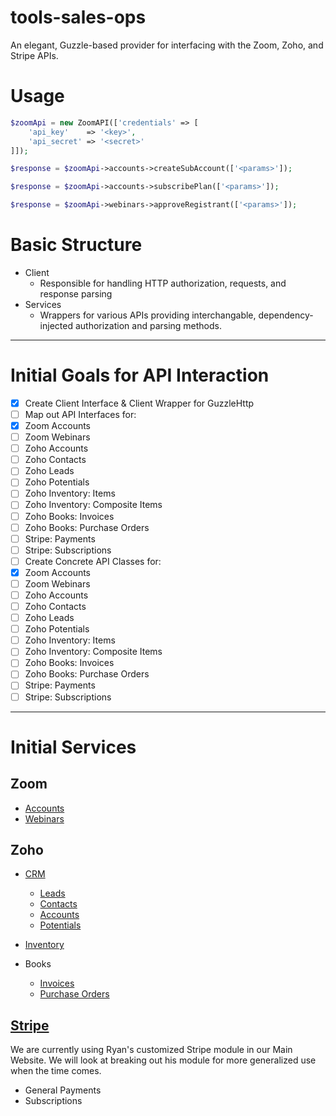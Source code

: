 # tools-sales-ops
An elegant, Guzzle-based provider for interfacing with the Zoom, Zoho, and Stripe APIs.

# Usage
```php
$zoomApi = new ZoomAPI(['credentials' => [
    'api_key'    => '<key>',
    'api_secret' => '<secret>'
]]);

$response = $zoomApi->accounts->createSubAccount(['<params>']);

$response = $zoomApi->accounts->subscribePlan(['<params>']);

$response = $zoomApi->webinars->approveRegistrant(['<params>']);
```

# Basic Structure
* Client
  * Responsible for handling HTTP authorization, requests, and response parsing
* Services
  * Wrappers for various APIs providing interchangable, dependency-injected authorization and parsing methods.

---

# Initial Goals for API Interaction
* [x] Create Client Interface & Client Wrapper for GuzzleHttp
* [ ] Map out API Interfaces for:
 * [x] Zoom Accounts
 * [ ] Zoom Webinars
 * [ ] Zoho Accounts
 * [ ] Zoho Contacts
 * [ ] Zoho Leads
 * [ ] Zoho Potentials
 * [ ] Zoho Inventory: Items
 * [ ] Zoho Inventory: Composite Items
 * [ ] Zoho Books: Invoices
 * [ ] Zoho Books: Purchase Orders
 * [ ] Stripe: Payments
 * [ ] Stripe: Subscriptions
* [ ] Create Concrete API Classes for:
 * [x] Zoom Accounts
 * [ ] Zoom Webinars
 * [ ] Zoho Accounts
 * [ ] Zoho Contacts
 * [ ] Zoho Leads
 * [ ] Zoho Potentials
 * [ ] Zoho Inventory: Items
 * [ ] Zoho Inventory: Composite Items
 * [ ] Zoho Books: Invoices
 * [ ] Zoho Books: Purchase Orders
 * [ ] Stripe: Payments
 * [ ] Stripe: Subscriptions

---

# Initial Services
## Zoom
* [Accounts](https://zoom.us/developer/overview/rest-account-api)
* [Webinars](https://zoom.us/developer/overview/rest-webinar-api)

## Zoho
* [CRM](https://www.zoho.com/crm/help/api/api-methods.html)
  * [Leads](https://www.zoho.com/crm/help/api/modules-fields.html#Leads)
  * [Contacts](https://www.zoho.com/crm/help/api/modules-fields.html#Contacts)
  * [Accounts](https://www.zoho.com/crm/help/api/modules-fields.html#Accounts)
  * [Potentials](https://www.zoho.com/crm/help/api/modules-fields.html#Potentials)

* [Inventory](https://www.zoho.com/inventory/api/v1/#introduction)

* Books
  * [Invoices](https://www.zoho.com/books/api/v3/invoices)
  * [Purchase Orders](https://www.zoho.com/books/api/v3/purchaseorders)

## [Stripe](https://stripe.com/docs/api)
We are currently using Ryan's customized Stripe module in our Main Website. We will look at breaking out his module for more generalized use when the time comes.
* General Payments
* Subscriptions
